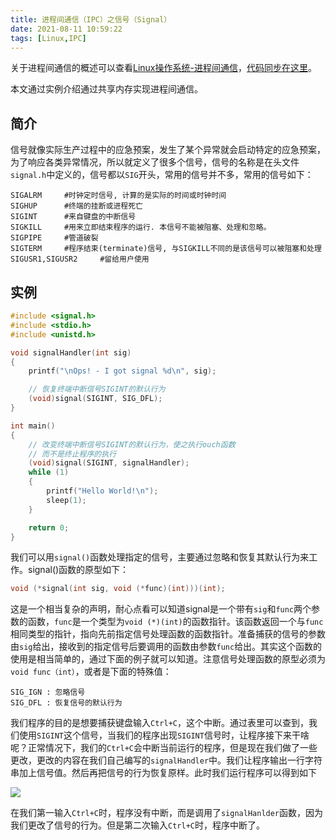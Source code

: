```yaml
---
title: 进程间通信（IPC）之信号（Signal）
date: 2021-08-11 10:59:22
tags: [Linux,IPC]
---
```

关于进程间通信的概述可以查看[Linux操作系统-进程间通信](https://dunky-z.github.io/2021/08/10/Linux%E6%93%8D%E4%BD%9C%E7%B3%BB%E7%BB%9F-%E8%BF%9B%E7%A8%8B%E9%97%B4%E9%80%9A%E4%BF%A1/)，[代码同步在这里](https://github.com/Dunky-Z/learning-linux/tree/main/IPC/SharedMemory)。

本文通过实例介绍通过共享内存实现进程间通信。
## 简介
信号就像实际生产过程中的应急预案，发生了某个异常就会启动特定的应急预案，为了响应各类异常情况，所以就定义了很多个信号，信号的名称是在头文件`signal.h`中定义的，信号都以`SIG`开头，常用的信号并不多，常用的信号如下：
```
SIGALRM     #时钟定时信号, 计算的是实际的时间或时钟时间
SIGHUP      #终端的挂断或进程死亡
SIGINT      #来自键盘的中断信号
SIGKILL     #用来立即结束程序的运行. 本信号不能被阻塞、处理和忽略。
SIGPIPE     #管道破裂
SIGTERM     #程序结束(terminate)信号, 与SIGKILL不同的是该信号可以被阻塞和处理
SIGUSR1,SIGUSR2     #留给用户使用
```
## 实例
```c
#include <signal.h>
#include <stdio.h>
#include <unistd.h>

void signalHandler(int sig)
{
    printf("\nOps! - I got signal %d\n", sig);

    // 恢复终端中断信号SIGINT的默认行为
    (void)signal(SIGINT, SIG_DFL);
}

int main()
{
    // 改变终端中断信号SIGINT的默认行为，使之执行ouch函数
    // 而不是终止程序的执行
    (void)signal(SIGINT, signalHandler);
    while (1)
    {
        printf("Hello World!\n");
        sleep(1);
    }

    return 0;
}
```
我们可以用`signal()`函数处理指定的信号，主要通过忽略和恢复其默认行为来工作。signal()函数的原型如下：
```c
void (*signal(int sig, void (*func)(int)))(int);
```
这是一个相当复杂的声明，耐心点看可以知道signal是一个带有`sig`和`func`两个参数的函数，`func`是一个类型为`void (*)(int)`的函数指针。该函数返回一个与`func`相同类型的指针，指向先前指定信号处理函数的函数指针。准备捕获的信号的参数由`sig`给出，接收到的指定信号后要调用的函数由参数`func`给出。其实这个函数的使用是相当简单的，通过下面的例子就可以知道。注意信号处理函数的原型必须为`void func（int）`，或者是下面的特殊值：
```
SIG_IGN : 忽略信号
SIG_DFL : 恢复信号的默认行为
```

我们程序的目的是想要捕获键盘输入`Ctrl+C`，这个中断。通过表里可以查到，我们使用`SIGINT`这个信号，当我们的程序出现`SIGINT`信号时，让程序接下来干啥呢？正常情况下，我们的`Ctrl+C`会中断当前运行的程序，但是现在我们做了一些更改，更改的内容在我们自己编写的`signalHandler`中。我们让程序输出一行字符串加上信号值。然后再把信号的行为恢复原样。此时我们运行程序可以得到如下

![](https://gitee.com/dominic_z/markdown_picbed/raw/master/img/20210811143147.png)

在我们第一输入`Ctrl+C`时，程序没有中断，而是调用了`signalHanlder`函数，因为我们更改了信号的行为。但是第二次输入`Ctrl+C`时，程序中断了。